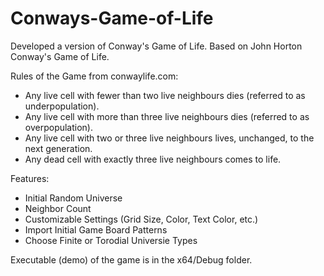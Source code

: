 # Conways-Game-of-Life

Developed a version of Conway's Game of Life. 
Based on John Horton Conway's Game of Life.

Rules of the Game from conwaylife.com:
- Any live cell with fewer than two live neighbours dies (referred to as underpopulation).
- Any live cell with more than three live neighbours dies (referred to as overpopulation).
- Any live cell with two or three live neighbours lives, unchanged, to the next generation.
- Any dead cell with exactly three live neighbours comes to life.

Features:
- Initial Random Universe
- Neighbor Count
- Customizable Settings (Grid Size, Color, Text Color, etc.)
- Import Initial Game Board Patterns
- Choose Finite or Torodial Universie Types

Executable (demo) of the game is in the x64/Debug folder. 
